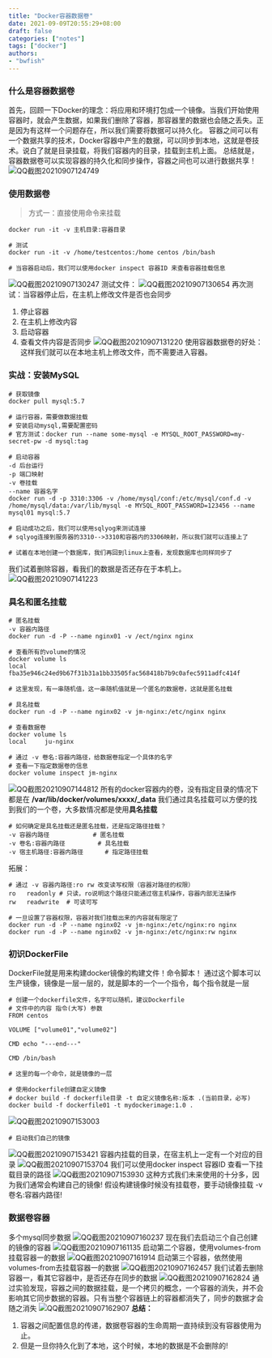 ```yaml
---
title: "Docker容器数据卷"
date: 2021-09-09T20:55:29+08:00
draft: false
categories: ["notes"]
tags: ["docker"]
authors:
- "bwfish"
---
```


### 什么是容器数据卷
首先，回顾一下Docker的理念：将应用和环境打包成一个镜像。当我们开始使用容器时，就会产生数据，如果我们删除了容器，那容器里的数据也会随之丢失。正是因为有这样一个问题存在，所以我们需要将数据可以持久化。
容器之间可以有一个数据共享的技术，Docker容器中产生的数据，可以同步到本地，这就是卷技术。说白了就是目录挂载，将我们容器内的目录，挂载到主机上面。
总结就是，容器数据卷可以实现容器的持久化和同步操作，容器之间也可以进行数据共享！
![QQ截图20210907124749](https://s2.loli.net/2021/12/09/S9aM5y3mKIUtq7p.png)
### 使用数据卷
> 方式一：直接使用命令来挂载
```shell
docker run -it -v 主机目录:容器目录

# 测试
docker run -it -v /home/testcentos:/home centos /bin/bash

# 当容器启动后，我们可以使用docker inspect 容器ID 来查看容器挂载信息
```
![QQ截图20210907130247](https://s2.loli.net/2021/12/09/uJfYmoX87OzCnTF.png)
测试文件：
![QQ截图20210907130654](https://s2.loli.net/2021/12/09/wihIHVzF9tcvUbf.png)
再次测试：当容器停止后，在主机上修改文件是否也会同步
1. 停止容器
2. 在主机上修改内容
3. 启动容器
4. 查看文件内容是否同步
![QQ截图20210907131220](https://s2.loli.net/2021/12/09/Zoh4GqAzR8bXkQl.png)
使用容器数据卷的好处：这样我们就可以在本地主机上修改文件，而不需要进入容器。
### 实战：安装MySQL
```shell
# 获取镜像
docker pull mysql:5.7

# 运行容器，需要做数据挂载
# 安装启动mysql,需要配置密码
# 官方测试：docker run --name some-mysql -e MYSQL_ROOT_PASSWORD=my-secret-pw -d mysql:tag

# 启动容器
-d 后台运行
-p 端口映射
-v 卷挂载
--name 容器名字
docker run -d -p 3310:3306 -v /home/mysql/conf:/etc/mysql/conf.d -v /home/mysql/data:/var/lib/mysql -e MYSQL_ROOT_PASSWORD=123456 --name mysql01 mysql:5.7

# 启动成功之后，我们可以使用sqlyog来测试连接
# sqlyog连接到服务器的3310-->3310和容器内的3306映射，所以我们就可以连接上了

# 试着在本地创建一个数据库，我们再回到linux上查看，发现数据库也同样同步了
```
我们试着删除容器，看我们的数据是否还存在于本机上。
![QQ截图20210907141223](https://s2.loli.net/2021/12/09/t9SFBUxuv5WKLbe.png)
### 具名和匿名挂载
```shell
# 匿名挂载
-v 容器内路径
docker run -d -P --name nginx01 -v /ect/nginx nginx

# 查看所有的volume的情况
docker volume ls
local     fba35e946c24ed9b67f31b31a1bb33505fac568418b7b9c0afec5911adfc414f

# 这里发现，有一串随机值，这一串随机值就是一个匿名的数据卷，这就是匿名挂载

# 具名挂载
docker run -d -P --name nginx02 -v jm-nginx:/etc/nginx nginx

# 查看数据卷
docker volume ls
local     ju-nginx

# 通过 -v 卷名:容器内路径，给数据卷指定一个具体的名字
# 查看一下指定数据卷的信息
docker volume inspect jm-nginx
```
![QQ截图20210907144812](https://s2.loli.net/2021/12/09/UzlItprJfDCcLKM.png)
所有的docker容器内的卷，没有指定目录的情况下都是在 **/var/lib/docker/volumes/xxxx/_data**
我们通过具名挂载可以方便的找到我们的一个卷，大多数情况都是使用**具名挂载**
```shell
# 如何确定是具名挂载还是匿名挂载，还是指定路径挂载？
-v 容器内路径			# 匿名挂载
-v 卷名:容器内路径			# 具名挂载
-v 宿主机路径:容器内路径		# 指定路径挂载
```
拓展：
```shell
# 通过 -v 容器内路径:ro rw 改变读写权限（容器对路径的权限）
ro   readonly # 只读，ro说明这个路径只能通过宿主机操作，容器内部无法操作
rw   readwrite  # 可读可写

# 一旦设置了容器权限，容器对我们挂载出来的内容就有限定了
docker run -d -P --name nginx02 -v jm-nginx:/etc/nginx:ro nginx
docker run -d -P --name nginx02 -v jm-nginx:/etc/nginx:rw nginx
```
### 初识DockerFile
DockerFile就是用来构建docker镜像的构建文件！命令脚本！
通过这个脚本可以生产镜像，镜像是一层一层的，就是脚本的一个一个指令，每个指令就是一层
```shell
# 创建一个dockerfile文件，名字可以随机，建议Dockerfile
# 文件中的内容 指令(大写) 参数
FROM centos

VOLUME ["volume01","volume02"]

CMD echo "---end---"

CMD /bin/bash

# 这里的每一个命令，就是镜像的一层

# 使用dockerfile创建自定义镜像
# docker build -f dockerfile目录 -t 自定义镜像名称:版本 .(当前目录，必写)
docker build -f dockerfile01 -t mydockerimage:1.0 .
```
![QQ截图20210907153003](https://s2.loli.net/2021/12/09/I5XjpdMyWHU2ZOn.png)
```shell
# 启动我们自己的镜像
```
![QQ截图20210907153421](https://s2.loli.net/2021/12/09/NSDs8vkqMPGUpV7.png)
容器内挂载的目录，在宿主机上一定有一个对应的目录
![QQ截图20210907153704](https://s2.loli.net/2021/12/09/u4S1vp6aMt7BLCV.png)
我们可以使用docker inspect 容器ID 查看一下挂载目录的路径
![QQ截图20210907153930](https://s2.loli.net/2021/12/09/Wc6bBQGolnhMSA1.png)
这种方式我们未来使用的十分多，因为我们通常会构建自己的镜像!
假设构建镜像时候没有挂载卷，要手动镜像挂载 -v 卷名:容器内路径!
### 数据卷容器
多个mysql同步数据
![QQ截图20210907160237](https://s2.loli.net/2021/12/09/7ifNbQkqHAjz5Zd.png)
现在我们去启动三个自己创建的镜像的容器
![QQ截图20210907161135](https://s2.loli.net/2021/12/09/CfqKO4JViDdp91I.png)
启动第二个容器，使用volumes-from挂载容器一的数据
![QQ截图20210907161914](https://s2.loli.net/2021/12/09/hyJHb6nNkGUA5cp.png)
启动第三个容器，依然使用volumes-from去挂载容器一的数据
![QQ截图20210907162457](https://s2.loli.net/2021/12/09/mcrd7iXQkjWGYe8.png)
我们试着去删除容器一，看其它容器中，是否还存在同步的数据
![QQ截图20210907162824](https://s2.loli.net/2021/12/09/3abzFwy49WEhlI8.png)
通过实验发现，容器之间的数据挂载，是一个拷贝的概念，一个容器的消失，并不会影响其它同步数据的容器。只有当整个容器链上的容器都消失了，同步的数据才会随之消失
![QQ截图20210907162907](https://s2.loli.net/2021/12/09/WcqxGPZudBJLjEk.png)
**总结：**
1. 容器之间配置信息的传递，数据卷容器的生命周期一直持续到没有容器使用为止。
2. 但是一旦你持久化到了本地，这个时候，本地的数据是不会删除的!
